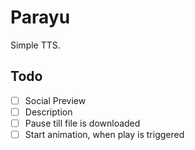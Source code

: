 # Parayu

Simple TTS.

## Todo

- [ ] Social Preview
- [ ] Description
- [ ] Pause till file is downloaded
- [ ] Start animation, when play is triggered
